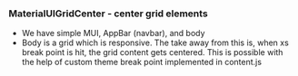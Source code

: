 ### MaterialUIGridCenter - center grid elements

- We have simple MUI, AppBar (navbar), and body
- Body is a grid which is responsive. The take away from this is, when xs break point is hit, the grid content gets centered. This is possible with the help of custom theme break point implemented in content.js
